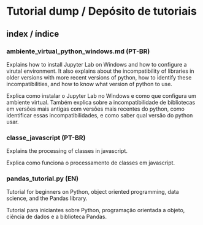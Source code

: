 # Tutorial dump / Depósito de tutoriais

## index / índice

### ambiente_virtual_python_windows.md (PT-BR)
Explains how to install Jupyter Lab on Windows and how to configure a virutal environment. It also explains about the incompatibility of libraries in older versions with more recent versions of python, how to identify these incompatibilities, and how to know what version of python to use.

Explica como instalar o Jupyter Lab no Windows e como que configura um ambiente virtual. Também explica sobre a incompatibilidade de bibliotecas em versões mais antigas com versões mais recentes do python, como identificar essas incompatibilidades, e como saber qual versão do python usar.

### classe_javascript (PT-BR)
Explains the processing of classes in javascript.

Explica como funciona o processamento de classes em javascript.

### pandas_tutorial.py (EN)
Tutorial for beginners on Python, object oriented programming, data science, and the Pandas library.

Tutorial para iniciantes sobre Python, programação orientada a objeto, ciência de dados e a biblioteca Pandas.

